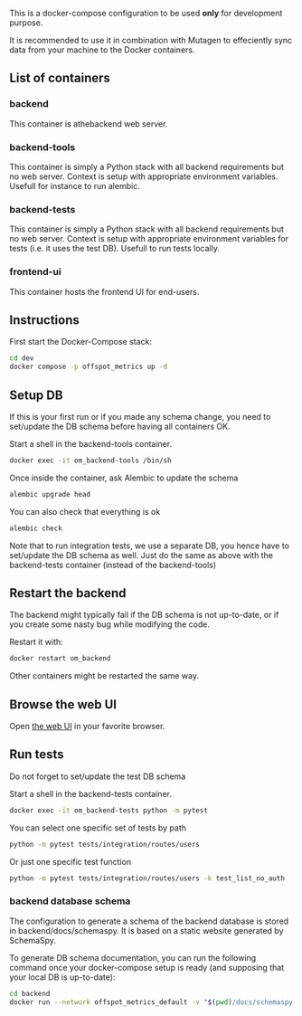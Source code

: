 This is a docker-compose configuration to be used **only** for development purpose.

It is recommended to use it in combination with Mutagen to effeciently sync data from your machine to the Docker containers.

## List of containers

### backend

This container is athebackend web server.

### backend-tools

This container is simply a Python stack with all backend requirements but no web server. Context is
setup with appropriate environment variables. Usefull for instance to run alembic.

### backend-tests

This container is simply a Python stack with all backend requirements but no web server. Context is
setup with appropriate environment variables for tests (i.e. it uses the test DB). Usefull to run
tests locally.

### frontend-ui

This container hosts the frontend UI for end-users.

## Instructions

First start the Docker-Compose stack:

```sh
cd dev
docker compose -p offspot_metrics up -d
```

## Setup DB

If this is your first run or if you made any schema change, you need to set/update the DB schema before having all containers OK.

Start a shell in the backend-tools container.

```sh
docker exec -it om_backend-tools /bin/sh
```

Once inside the container, ask Alembic to update the schema

```sh
alembic upgrade head
```

You can also check that everything is ok

```sh
alembic check
```

Note that to run integration tests, we use a separate DB, you hence have to set/update the DB schema as well.
Just do the same as above with the backend-tests container (instead of the backend-tools)

## Restart the backend

The backend might typically fail if the DB schema is not up-to-date, or if you create some nasty bug while modifying the code.

Restart it with:
```sh
docker restart om_backend
```

Other containers might be restarted the same way.

## Browse the web UI

Open [the web UI](http://localhost:8001) in your favorite browser.

## Run tests

Do not forget to set/update the test DB schema

Start a shell in the backend-tests container.

```sh
docker exec -it om_backend-tests python -m pytest
```

You can select one specific set of tests by path

```sh
python -m pytest tests/integration/routes/users
```

Or just one specific test function

```sh
python -m pytest tests/integration/routes/users -k test_list_no_auth
```

### backend database schema

The configuration to generate a schema of the backend database is stored in backend/docs/schemaspy. It is based on a static website generated by SchemaSpy.

To generate DB schema documentation, you can run the following command once your 
docker-compose setup is ready (and supposing that your local DB is up-to-date):

```sh
cd backend
docker run --network offspot_metrics_default -v "$(pwd)/docs/schemaspy.properties:/schemaspy.properties" -v "$(pwd)/docs/schemaspy:/output" schemaspy/schemaspy:latest
```